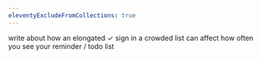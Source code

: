 ```yaml
---
eleventyExcludeFromCollections: true
---
```


write about how an elongated ✓ sign in a crowded list can affect how often you see your reminder / todo list
